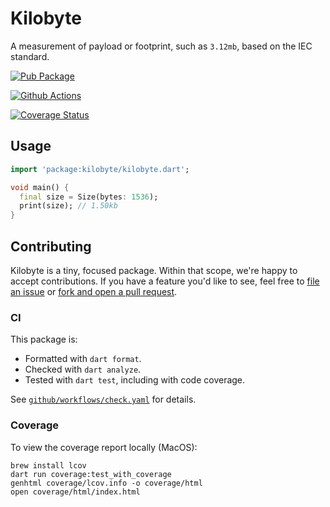 # Kilobyte

A measurement of payload or footprint, such as `3.12mb`, based on the IEC
standard.

[![Pub Package](https://img.shields.io/pub/v/kilobyte.svg)](https://pub.dev/packages/kilobyte)

[![Github Actions](https://github.com/matanlurey/kilobyte/actions/workflows/check.yaml/badge.svg)](https://github.com/matanlurey/kilobyte/actions/workflows/check.yaml)

[![Coverage Status](https://coveralls.io/repos/github/matanlurey/kilobyte/badge.svg)](https://coveralls.io/github/matanlurey/kilobyte)

## Usage

```dart
import 'package:kilobyte/kilobyte.dart';

void main() {
  final size = Size(bytes: 1536);
  print(size); // 1.50kb
}
```

## Contributing

Kilobyte is a tiny, focused package. Within that scope, we're happy to accept
contributions. If you have a feature you'd like to see, feel free to
[file an issue](https://github.com/matanlurey/kilobyte/issues/new) or
[fork and open a pull request](https://github.com/matanlurey/kilobyte/fork).

### CI

This package is:

- Formatted with `dart format`.
- Checked with `dart analyze`.
- Tested with `dart test`, including with code coverage.

See [`github/workflows/check.yaml`](./.github/workflows/check.yaml) for details.

### Coverage

To view the coverage report locally (MacOS):

```shell
brew install lcov
dart run coverage:test_with_coverage
genhtml coverage/lcov.info -o coverage/html
open coverage/html/index.html
```

